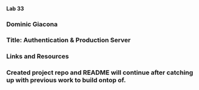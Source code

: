 #### Lab 33
### Dominic Giacona
### Title: Authentication & Production Server

### Links and Resources

### Created project repo and README will continue after catching up with previous work to build ontop of.